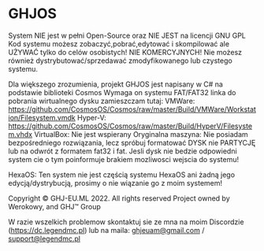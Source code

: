 # GHJOS
System NIE jest w pełni Open-Source oraz NIE JEST na licencji GNU GPL
Kod systemu możesz zobaczyć,pobrać,edytować i skompilować ale UŻYWAĆ tylko do celów osobistych! NIE KOMERCYJNYCH!
Nie możesz również dystrybutować/sprzedawać zmodyfikowanego lub czystego systemu.


Dla większego zrozumienia, projekt GHJOS jest napisany w C# na podstawie biblioteki Cosmos
Wymaga on systemu FAT/FAT32 linka do pobrania wirtualnego dysku zamieszczam tutaj:
VMWare: https://github.com/CosmosOS/Cosmos/raw/master/Build/VMWare/Workstation/Filesystem.vmdk
Hyper-V: https://github.com/CosmosOS/Cosmos/raw/master/Build/HyperV/Filesystem.vhdx
VirtualBox: Nie jest wspierany
Oryginalna maszyna: Nie posiadam bezpośredniego rozwiązania, lecz spróbuj formatować DYSK nie PARTYCJĘ lub na odwrót
z formatem fat32 i fat. Jesli dysk nie bedzie odpowiedni system cie o tym poinformuje brakiem mozliwosci wejscia do systemu!

HexaOS: Ten system nie jest częścią systemu HexaOS ani żadną jego edycją/dystrybucją, prosimy o nie wiązanie go z moim systemem!

Copyright ©️ GHJ-EU.ML 2022. All rights reserved
Project owned by Werokowy, and GHJ™️ Group

W razie wszelkich problemow skontaktuj sie ze mna na moim Discordzie (https://dc.legendmc.pl) lub na maila: ghjeuam@gmail.com / support@legendmc.pl
